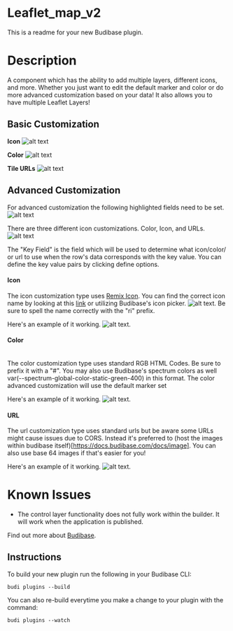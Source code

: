 # Leaflet_map_v2
This is a readme for your new Budibase plugin.

# Description
A component which has the ability to add multiple layers, different icons, and more. Whether you just want to edit the default marker and color or do more advanced customization based on your data! It also allows you to have multiple Leaflet Layers!

## Basic Customization

**Icon**
![alt text](./assets/default_icon.png)

**Color**
![alt text](./assets/default_marker_color.png)

**Tile URLs**
![alt text](./assets/layer_url.png)

## Advanced Customization

For advanced customization the following highlighted fields need to be set.
![alt text](./assets/advanced_customization.png)

There are three different icon customizations. Color, Icon, and URLs.
![alt text](./assets/marker_icon_type.png)

The "Key Field" is the field which will be used to determine what icon/color/ or url to use when the row's data corresponds with the key value. You can define the key value pairs by clicking define options.

#### Icon
The icon customization type uses [Remix Icon](https://remixicon.com). You can find the correct icon name by looking at this [link](https://remixicon.com) or utilizing Budibase's icon picker.
![alt text](./assets/default_icon.png).
Be sure to spell the name correctly with the "ri" prefix.

Here's an example of it working.
![alt text](./assets/marker_icon_edit_type.png).

#### Color
<br/>
The color customization type uses standard RGB HTML Codes. Be sure to prefix it with a "#". You may also use Budibase's spectrum colors as well var(--spectrum-global-color-static-green-400) in this format. The color advanced customization will use the default marker set 

Here's an example of it working.
![alt text](./assets/marker_icon_color_edit.png).

#### URL
The url customization type uses standard urls but be aware some URLs might cause issues due to CORS. Instead it's preferred to (host the images within budibase itself)[https://docs.budibase.com/docs/image]. You can also use base 64 images if that's easier for you!

Here's an example of it working.
![alt text](./assets/marker_url_icon_edit.png).

# Known Issues
- The control layer functionality does not fully work within the builder. It will work when the application is published.








Find out more about [Budibase](https://github.com/Budibase/budibase).



## Instructions

To build your new  plugin run the following in your Budibase CLI:
```
budi plugins --build
```

You can also re-build everytime you make a change to your plugin with the command:
```
budi plugins --watch
```

